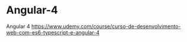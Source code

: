 # Angular-4
Angular 4 https://www.udemy.com/course/curso-de-desenvolvimento-web-com-es6-typescript-e-angular-4
